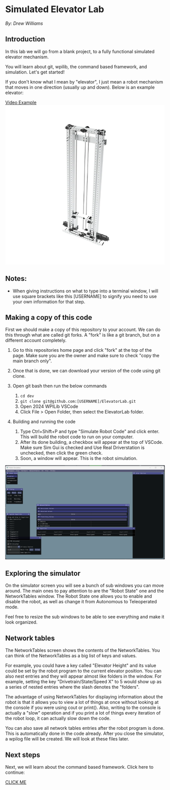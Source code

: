 # Simulated Elevator Lab
*By: Drew Williams*

## Introduction
In this lab we will go from a blank project, to a fully functional simulated elevator mechanism.

You will learn about git, wpilib, the command based framework, and simulation. Let's get started!

If you don't know what I mean by "elevator", I just mean a robot mechanism that moves in one direction (usually up and down). Below is an example elevator: 

[Video Example](https://www.youtube.com/watch?v=7xnMQipac2c)
![image of an elevator mechanism](img/elevator-ex.webp)


## Notes:
- When giving instructions on what to type into a terminal window, I will use square brackets like this [USERNAME] to signify you need to use your own information for that step.

## Making a copy of this code

First we should make a copy of this repository to your account. We can do this through what are called git forks. A "fork" is like a git branch, but on a different account completely.

1. Go to this repositories home page and click "fork" at the top of the page. Make sure you are the owner and make sure to check "copy the main branch only". 

2. Once that is done, we can download your version of the code using git clone. 

3. Open git bash then run the below commands
    1. `cd dev`
    2. `git clone git@github.com:[USERNAME]/ElevatorLab.git`
    3. Open 2024 WPILib VSCode
    4. Click File > Open Folder, then select the ElevatorLab folder.

4. Building and running the code
    1. Type Ctrl+Shift+P and type "Simulate Robot Code" and click enter. This will build the robot code to run on your computer.
    2. After its done building, a checkbox will appear at the top of VSCode. Make sure Sim Gui is checked and Use Real Driverstation is unchecked, then click the green check.
    3. Soon, a window will appear. This is the robot simulation.

![simulator screen](img/blank-sim.png)

## Exploring the simulator

On the simulator screen you will see a bunch of sub windows you can move around. The main ones to pay attention to are the "Robot State" one and the NetworkTables window. The Robot State one allows you to enable and disable the robot, as well as change it from Autonomous to Teleoperated mode.

Feel free to resize the sub windows to be able to see everything and make it look organized.

## Network tables

The NetworkTables screen shows the contents of the NetworkTables. You can think of the NetworkTables as a big list of keys and values. 

For example, you could have a key called "Elevator Height" and its value could be set by the robot program to the current elevator position. You can also nest entries and they will appear almost like folders in the window. For example, setting the key "Drivetrain/State/Speed X" to 5 would show up as a series of nested entries where the slash denotes the "folders".

The advantage of using NetworkTables for displaying information about the robot is that it allows you to view a lot of things at once without looking at the console if you were using cout or print(). Also, writing to the console is actually a "slow" operation and if you print a lot of things every iteration of the robot loop, it can actually slow down the code.

You can also save all network tables entries after the robot program is done. This is automatically done in the code already. After you close the simulator, a wpilog file will be created. We will look at these files later.

## Next steps

Next, we will learn about the command based framework. Click here to continue:

[CLICK ME](cmdBased.md)